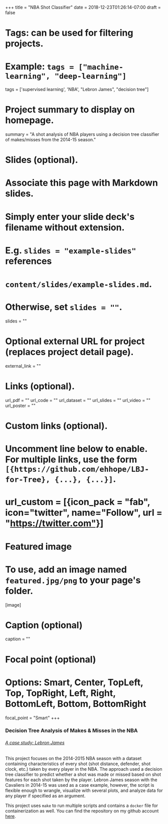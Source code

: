 +++
title = "NBA Shot Classifier"
date = 2018-12-23T01:26:14-07:00
draft = false

# Tags: can be used for filtering projects.
# Example: `tags = ["machine-learning", "deep-learning"]`
tags = ['supervised learning', 'NBA', "Lebron James", "decision tree"]

# Project summary to display on homepage.
summary = "A shot analysis of NBA players using a decision tree classifier of makes/misses from the 2014-15 season."

# Slides (optional).
#   Associate this page with Markdown slides.
#   Simply enter your slide deck's filename without extension.
#   E.g. `slides = "example-slides"` references
#   `content/slides/example-slides.md`.
#   Otherwise, set `slides = ""`.
slides = ""

# Optional external URL for project (replaces project detail page).
external_link = ""

# Links (optional).
url_pdf = ""
url_code = ""
url_dataset = ""
url_slides = ""
url_video = ""
url_poster = ""

# Custom links (optional).
#   Uncomment line below to enable. For multiple links, use the form `[{https://github.com/ehhope/LBJ-for-Tree}, {...}, {...}]`.
# url_custom = [{icon_pack = "fab", icon="twitter", name="Follow", url = "https://twitter.com"}]

# Featured image
# To use, add an image named `featured.jpg/png` to your page's folder.
[image]
  # Caption (optional)
  caption = ""

  # Focal point (optional)
  # Options: Smart, Center, TopLeft, Top, TopRight, Left, Right, BottomLeft, Bottom, BottomRight
  focal_point = "Smart"
+++

### Decision Tree Analysis of Makes & Misses in the NBA

###### [A case study: Lebron James](https://github.com/ehhope/LBJ-for-Tree)

This project focuses on the 2014-2015 NBA season with a dataset containing characteristics of every shot (shot distance, defender, shot clock, etc.) taken by every player in the NBA. The approach used a decision tree classifier to predict whether a shot was made or missed based on shot features for each shot taken by the player. Lebron James season with the Cavaliers in 2014-15 was used as a case example, however, the script is flexible enough to wrangle, visualize with several plots, and analyze data for any player if specified as an argument.

This project uses ```make``` to run multiple scripts and contains a ```docker``` file for containerization as well. You can find the repository on my github account [here](https://github.com/ehhope/LBJ-for-Tree).

